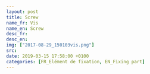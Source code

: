 ```yaml
---
layout: post
title: Screw
name_fr: Vis
name_en: Screw
desc_fr: 
desc_en: 
img: ["2017-08-29_150103vis.png"]
src: 
date: 2019-03-15 17:58:00 +0100
categories: [FR_Elément de fixation, EN_Fixing part]
---
```


